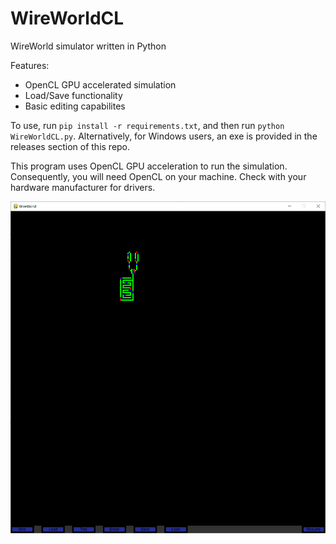 # WireWorldCL
WireWorld simulator written in Python

Features:
- OpenCL GPU accelerated simulation
- Load/Save functionality
- Basic editing capabilites

To use, run ```pip install -r requirements.txt```, and then run ```python WireWorldCL.py```. 
Alternatively, for Windows users, an exe is provided in the releases section of this repo.

This program uses OpenCL GPU acceleration to run the simulation. Consequently, you will need OpenCL on your machine. Check with your hardware manufacturer for drivers.

![Screenshot of sim running.](Capture.PNG)
